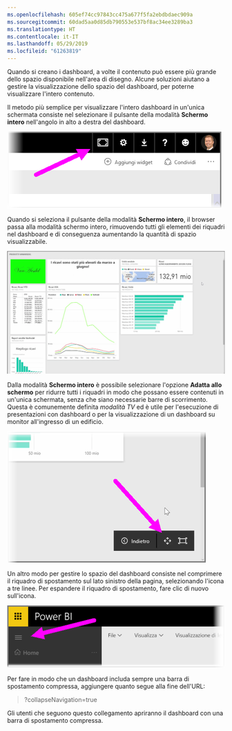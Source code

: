```yaml
---
ms.openlocfilehash: 605ef74cc97843cc475a677f5fa2ebdbdaec909a
ms.sourcegitcommit: 60dad5aa0d85db790553e537bf8ac34ee3289ba3
ms.translationtype: HT
ms.contentlocale: it-IT
ms.lasthandoff: 05/29/2019
ms.locfileid: "61263819"
---
```

Quando si creano i dashboard, a volte il contenuto può essere più grande dello spazio disponibile nell'area di disegno. Alcune soluzioni aiutano a gestire la visualizzazione dello spazio del dashboard, per poterne visualizzare l'intero contenuto.

Il metodo più semplice per visualizzare l'intero dashboard in un'unica schermata consiste nel selezionare il pulsante della modalità **Schermo intero** nell'angolo in alto a destra del dashboard.

![](media/4-4e-get-more-dashboard-space/4-4e_1.png)

Quando si seleziona il pulsante della modalità **Schermo intero**, il browser passa alla modalità schermo intero, rimuovendo tutti gli elementi dei riquadri nel dashboard e di conseguenza aumentando la quantità di spazio visualizzabile.

![](media/4-4e-get-more-dashboard-space/4-4e_2.png)

Dalla modalità **Schermo intero** è possibile selezionare l'opzione **Adatta allo schermo** per ridurre tutti i riquadri in modo che possano essere contenuti in un'unica schermata, senza che siano necessarie barre di scorrimento. Questa è comunemente definita *modalità TV* ed è utile per l'esecuzione di presentazioni con dashboard o per la visualizzazione di un dashboard su monitor all'ingresso di un edificio.

![](media/4-4e-get-more-dashboard-space/4-4e_3.png)

Un altro modo per gestire lo spazio del dashboard consiste nel comprimere il riquadro di spostamento sul lato sinistro della pagina, selezionando l'icona a tre linee. Per espandere il riquadro di spostamento, fare clic di nuovo sull'icona.

![](media/4-4e-get-more-dashboard-space/4-4e_4.png)

Per fare in modo che un dashboard includa sempre una barra di spostamento compressa, aggiungere quanto segue alla fine dell'URL:

> ?collapseNavigation=true
> 
> 

Gli utenti che seguono questo collegamento apriranno il dashboard con una barra di spostamento compressa.


